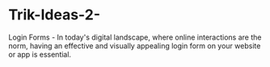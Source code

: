 # Trik-Ideas-2-
Login Forms - In today's digital landscape, where online interactions are the norm, having an effective and visually appealing login form on your website or app is essential.
